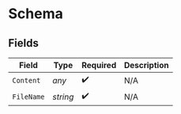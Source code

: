 # Schema


## Fields

| Field              | Type               | Required           | Description        |
| ------------------ | ------------------ | ------------------ | ------------------ |
| `Content`          | *any*              | :heavy_check_mark: | N/A                |
| `FileName`         | *string*           | :heavy_check_mark: | N/A                |